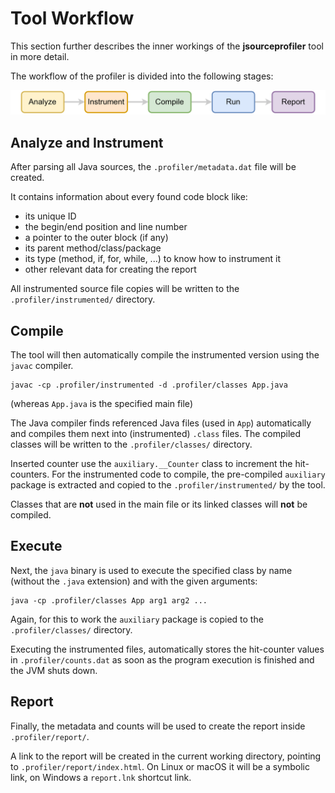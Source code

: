 # Tool Workflow

This section further describes the inner workings of the **jsourceprofiler** tool in more detail.

The workflow of the profiler is divided into the following stages:

![The five main steps of the profiler](screenshots/profiler-steps.png)

## Analyze and Instrument
After parsing all Java sources, the `.profiler/metadata.dat` file will be created.

It contains information about every found code block like:

- its unique ID
- the begin/end position and line number
- a pointer to the outer block (if any)
- its parent method/class/package
- its type (method, if, for, while, ...) to know how to instrument it
- other relevant data for creating the report

All instrumented source file copies will be written to the `.profiler/instrumented/` directory.

## Compile

The tool will then automatically compile the instrumented version using the `javac` compiler.
```shell title="(the tool executes this command internally)"
javac -cp .profiler/instrumented -d .profiler/classes App.java
```
(whereas `App.java` is the specified main file)

The Java compiler finds referenced Java files (used in `App`) automatically and compiles them next
into (instrumented) `.class` files. The compiled classes will be written to the `.profiler/classes/` directory.

Inserted counter use the `auxiliary.__Counter` class to increment the hit-counters. For the instrumented code to compile,
the pre-compiled `auxiliary` package is extracted and copied to the `.profiler/instrumented/` by the tool.

Classes that are **not** used in the main file or its linked classes will **not** be compiled.

## Execute

Next, the `java` binary is used to execute the specified class by name (without the `.java` extension)
and with the given arguments:
```shell title="(the tool executes this command internally)"
java -cp .profiler/classes App arg1 arg2 ...
```

Again, for this to work the `auxiliary` package is copied to the `.profiler/classes/` directory.

Executing the instrumented files, automatically stores the hit-counter values in `.profiler/counts.dat`
as soon as the program execution is finished and the JVM shuts down.

## Report

Finally, the metadata and counts will be used to create the report inside `.profiler/report/`.

A link to the report will be created in the current working directory, pointing to `.profiler/report/index.html`.
On Linux or macOS it will be a symbolic link, on Windows a `report.lnk` shortcut link.